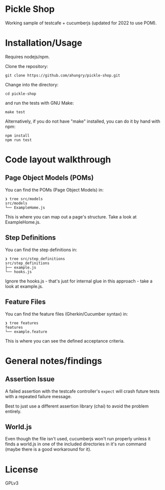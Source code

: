 # Pickle Shop

Working sample of testcafe + cucumberjs (updated for 2022 to use POM).

# Installation/Usage

Requires nodejs/npm.

Clone the repository:

```
git clone https://github.com/ahungry/pickle-shop.git
```

Change into the directory:

```
cd pickle-shop
```

and run the tests with GNU Make:

```
make test
```

Alternatively, if you do not have "make" installed, you can do it by
hand with npm:

```
npm install
npm run test
```

# Code layout walkthrough

## Page Object Models (POMs)

You can find the POMs (Page Object Models) in:

```
❯ tree src/models
src/models
└── ExampleHome.js
```

This is where you can map out a page's structure.  Take a look at ExampleHome.js.

## Step Definitions

You can find the step definitions in:

```
❯ tree src/step_definitions
src/step_definitions
├── example.js
└── hooks.js
```

Ignore the hooks.js - that's just for internal glue in this approach -
take a look at example.js.

## Feature Files

You can find the feature files (Gherkin/Cucumber syntax) in:

```
❯ tree features
features
└── example.feature
```

This is where you can see the defined acceptance criteria.

# General notes/findings

## Assertion Issue

A failed assertion with the testcafe controller's `expect`
will crash future tests with a repeated failure message.

Best to just use a different assertion library (chai) to avoid
the problem entirely.

## World.js

Even though the file isn't used, cucumberjs won't run properly
unless it finds a world.js in one of the included directories in it's
run command (maybe there is a good workaround for it).

# License

GPLv3
